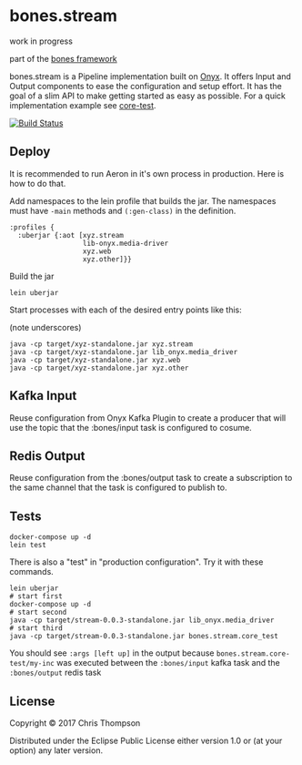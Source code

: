 # bones.stream

work in progress 

part of the [bones framework](https://github.com/teaforthecat/bones)

bones.stream is a Pipeline implementation built
on [Onyx](http://onyxplatform.org). It offers Input and Output components to
ease the configuration and setup effort. It has the goal of a slim
API to make getting started as easy as possible. For a quick implementation
example see [core-test](test/bones/stream/core_test.clj).

[![Build Status](https://travis-ci.org/teaforthecat/bones-stream.svg?branch=master)](https://travis-ci.org/teaforthecat/bones-stream)

## Deploy

It is recommended to run Aeron in it's own process in production.
Here is how to do that.

Add namespaces to the lein profile that builds the jar. The namespaces must have
`-main` methods and `(:gen-class)` in the definition.

    :profiles {
      :uberjar {:aot [xyz.stream
                      lib-onyx.media-driver
                      xyz.web
                      xyz.other]}}

Build the jar

    lein uberjar
    
   
Start processes with each of the desired entry points like this: 

(note underscores)
 
    java -cp target/xyz-standalone.jar xyz.stream
    java -cp target/xyz-standalone.jar lib_onyx.media_driver
    java -cp target/xyz-standalone.jar xyz.web
    java -cp target/xyz-standalone.jar xyz.other


## Kafka Input

Reuse configuration from Onyx Kafka Plugin to create a producer that will use
the topic that the :bones/input task is configured to cosume.

## Redis Output

Reuse configuration from the :bones/output task to create a subscription to the
same channel that the task is configured to publish to.


## Tests

    docker-compose up -d
    lein test
    
There is also a "test" in "production configuration". Try it with these commands.
    
    lein uberjar
    # start first
    docker-compose up -d 
    # start second
    java -cp target/stream-0.0.3-standalone.jar lib_onyx.media_driver 
    # start third
    java -cp target/stream-0.0.3-standalone.jar bones.stream.core_test 

You should see `:args [left up]` in the output because
`bones.stream.core-test/my-inc` was executed between the `:bones/input` kafka
task and the `:bones/output` redis task

## License

Copyright © 2017 Chris Thompson

Distributed under the Eclipse Public License either version 1.0 or (at
your option) any later version.
